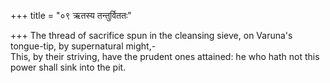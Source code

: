 +++
title = "०९ ऋतस्य तन्तुर्विततः"

+++
The thread of sacrifice spun in the cleansing sieve, on Varuna's tongue-tip, by supernatural might,-  
     This, by their striving, have the prudent ones attained: he who hath not this power shall sink into the pit.